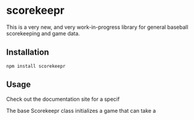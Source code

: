 # scorekeepr

This is a very new, and very work-in-progress library for general baseball scorekeeping and game data.

## Installation

`npm install scorekeepr`

## Usage

Check out the documentation site for a specif

The base Scorekeepr class initializes a game that can take a
